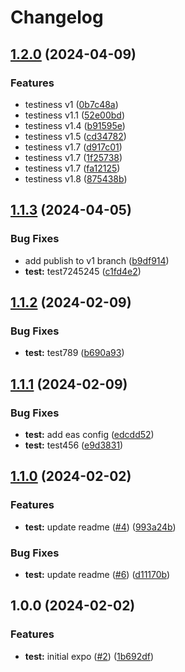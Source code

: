# Changelog

## [1.2.0](https://github.com/dailywraith/rptest/compare/rptest-v1.1.3...rptest-v1.2.0) (2024-04-09)


### Features

* testiness v1 ([0b7c48a](https://github.com/dailywraith/rptest/commit/0b7c48ab3b8b5bb1f728cc2c2b728ed9bf688a5d))
* testiness v1.1 ([52e00bd](https://github.com/dailywraith/rptest/commit/52e00bd882ebd16b2ee8d30ce3fdfe2f2b00cadc))
* testiness v1.4 ([b91595e](https://github.com/dailywraith/rptest/commit/b91595eb23fa36a946f4c648a110523c7e01124c))
* testiness v1.5 ([cd34782](https://github.com/dailywraith/rptest/commit/cd34782d756cdc75d85a4da2ebffe3919692f288))
* testiness v1.7 ([d917c01](https://github.com/dailywraith/rptest/commit/d917c014c72049db243f56842cbcc961b8b8002e))
* testiness v1.7 ([1f25738](https://github.com/dailywraith/rptest/commit/1f25738da71a49f604da03981f3d26d9abb87942))
* testiness v1.7 ([fa12125](https://github.com/dailywraith/rptest/commit/fa12125c35bc88dad8dfd95a115a2fc54cb71c46))
* testiness v1.8 ([875438b](https://github.com/dailywraith/rptest/commit/875438bb73929e7facd33680cf6f6bb217fc350f))

## [1.1.3](https://github.com/dailywraith/rptest/compare/rptest-v1.1.2...rptest-v1.1.3) (2024-04-05)


### Bug Fixes

* add publish to v1 branch ([b9df914](https://github.com/dailywraith/rptest/commit/b9df9141b4f3279161f2956846cef0fecbbca728))
* **test:** test7245245 ([c1fd4e2](https://github.com/dailywraith/rptest/commit/c1fd4e22c4fc4db272d19634463b39d45962eafe))

## [1.1.2](https://github.com/dailywraith/rptest/compare/rptest-v1.1.1...rptest-v1.1.2) (2024-02-09)


### Bug Fixes

* **test:** test789 ([b690a93](https://github.com/dailywraith/rptest/commit/b690a9388ab139bfeb4800c568a88232e356f279))

## [1.1.1](https://github.com/dailywraith/rptest/compare/rptest-v1.1.0...rptest-v1.1.1) (2024-02-09)


### Bug Fixes

* **test:** add eas config ([edcdd52](https://github.com/dailywraith/rptest/commit/edcdd525562ebcf62b1cb6ee1e975ddd1c45a750))
* **test:** test456 ([e9d3831](https://github.com/dailywraith/rptest/commit/e9d3831e39ac7d837edd64a4dd89671c7901bf06))

## [1.1.0](https://github.com/dailywraith/rptest/compare/rptest-v1.0.0...rptest-v1.1.0) (2024-02-02)


### Features

* **test:** update readme ([#4](https://github.com/dailywraith/rptest/issues/4)) ([993a24b](https://github.com/dailywraith/rptest/commit/993a24b38db19cef436bb7cc1a9bbaa308edcfab))


### Bug Fixes

* **test:** update readme ([#6](https://github.com/dailywraith/rptest/issues/6)) ([d11170b](https://github.com/dailywraith/rptest/commit/d11170b3c184d46ed9d91c678833eef4ce7edb86))

## 1.0.0 (2024-02-02)


### Features

* **test:** initial expo ([#2](https://github.com/dailywraith/rptest/issues/2)) ([1b692df](https://github.com/dailywraith/rptest/commit/1b692df3803dd912670ded63e006198151f026a4))
